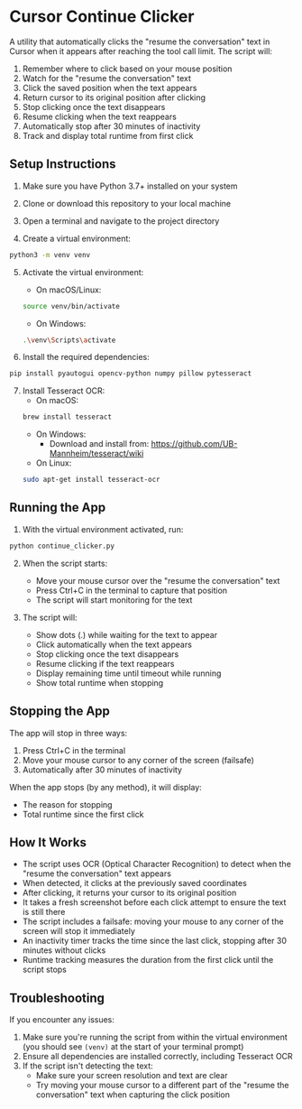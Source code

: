 # Cursor Continue Clicker

A utility that automatically clicks the "resume the conversation" text in Cursor when it appears after reaching the tool call limit. The script will:
1. Remember where to click based on your mouse position
2. Watch for the "resume the conversation" text
3. Click the saved position when the text appears
4. Return cursor to its original position after clicking
5. Stop clicking once the text disappears
6. Resume clicking when the text reappears
7. Automatically stop after 30 minutes of inactivity
8. Track and display total runtime from first click

## Setup Instructions

1. Make sure you have Python 3.7+ installed on your system

2. Clone or download this repository to your local machine

3. Open a terminal and navigate to the project directory

4. Create a virtual environment:
```bash
python3 -m venv venv
```

5. Activate the virtual environment:
   - On macOS/Linux:
   ```bash
   source venv/bin/activate
   ```
   - On Windows:
   ```bash
   .\venv\Scripts\activate
   ```

6. Install the required dependencies:
```bash
pip install pyautogui opencv-python numpy pillow pytesseract
```

7. Install Tesseract OCR:
   - On macOS:
   ```bash
   brew install tesseract
   ```
   - On Windows:
     - Download and install from: https://github.com/UB-Mannheim/tesseract/wiki
   - On Linux:
   ```bash
   sudo apt-get install tesseract-ocr
   ```

## Running the App

1. With the virtual environment activated, run:
```bash
python continue_clicker.py
```

2. When the script starts:
   - Move your mouse cursor over the "resume the conversation" text
   - Press Ctrl+C in the terminal to capture that position
   - The script will start monitoring for the text

3. The script will:
   - Show dots (.) while waiting for the text to appear
   - Click automatically when the text appears
   - Stop clicking once the text disappears
   - Resume clicking if the text reappears
   - Display remaining time until timeout while running
   - Show total runtime when stopping

## Stopping the App

The app will stop in three ways:
1. Press Ctrl+C in the terminal
2. Move your mouse cursor to any corner of the screen (failsafe)
3. Automatically after 30 minutes of inactivity

When the app stops (by any method), it will display:
- The reason for stopping
- Total runtime since the first click

## How It Works

- The script uses OCR (Optical Character Recognition) to detect when the "resume the conversation" text appears
- When detected, it clicks at the previously saved coordinates
- After clicking, it returns your cursor to its original position
- It takes a fresh screenshot before each click attempt to ensure the text is still there
- The script includes a failsafe: moving your mouse to any corner of the screen will stop it immediately
- An inactivity timer tracks the time since the last click, stopping after 30 minutes without clicks
- Runtime tracking measures the duration from the first click until the script stops

## Troubleshooting

If you encounter any issues:
1. Make sure you're running the script from within the virtual environment (you should see `(venv)` at the start of your terminal prompt)
2. Ensure all dependencies are installed correctly, including Tesseract OCR
3. If the script isn't detecting the text:
   - Make sure your screen resolution and text are clear
   - Try moving your mouse cursor to a different part of the "resume the conversation" text when capturing the click position 